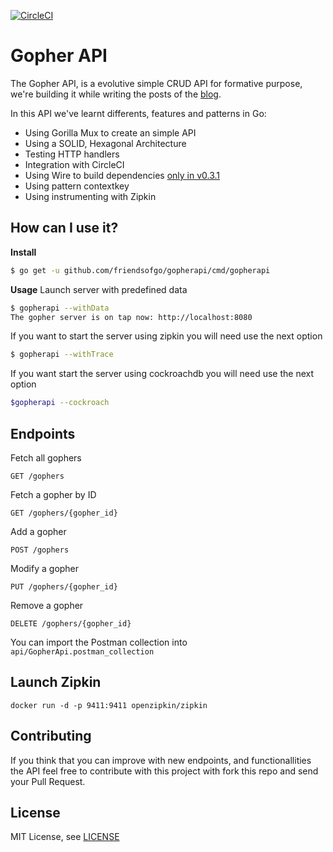 [![CircleCI](https://circleci.com/gh/friendsofgo/gopherapi/tree/master.svg?style=svg)](https://circleci.com/gh/friendsofgo/gopherapi/tree/master)

# Gopher API
The Gopher API, is a evolutive simple CRUD API for formative purpose, we're building it while writing the posts of the [blog](https://blog.friendsofgo.tech).

In this API we've learnt differents, features and patterns in Go:

* Using Gorilla Mux to create an simple API
* Using a SOLID, Hexagonal Architecture
* Testing HTTP handlers
* Integration with CircleCI
* Using Wire to build dependencies [only in v0.3.1](https://github.com/friendsofgo/gopherapi/releases/tag/v0.3.1)
* Using pattern contextkey
* Using instrumenting with Zipkin

## How can I use it?

**Install**

```sh
$ go get -u github.com/friendsofgo/gopherapi/cmd/gopherapi
```

**Usage**
Launch server with predefined data

```sh
$ gopherapi --withData
The gopher server is on tap now: http://localhost:8080
```

If you want to start the server using zipkin you will need use the next option
```sh
$ gopherapi --withTrace
```

If you want start the server using cockroachdb you will need use the next option

```sh
$gopherapi --cockroach
```

## Endpoints

Fetch all gophers

```
GET /gophers
```

Fetch a gopher by ID

```
GET /gophers/{gopher_id}
```

Add a gopher

```
POST /gophers
```

Modify a gopher
```
PUT /gophers/{gopher_id}
```

Remove a gopher
```
DELETE /gophers/{gopher_id}
```

You can import the Postman collection into `api/GopherApi.postman_collection`

## Launch Zipkin

```
docker run -d -p 9411:9411 openzipkin/zipkin
```

## Contributing
If you think that you can improve with new endpoints, and functionallities the API feel free to contribute with this project with fork this repo and send your Pull Request.

## License
MIT License, see [LICENSE](https://github.com/friendsofgo/gopherapi/blob/master/LICENSE)
